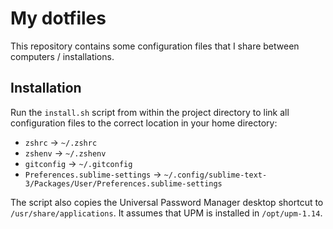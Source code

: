 # My dotfiles

This repository contains some configuration files that I share between computers / installations.

## Installation

Run the `install.sh` script from within the project directory to link all configuration files
to the correct location in your home directory:

* `zshrc` -> `~/.zshrc`
* `zshenv` -> `~/.zshenv`
* `gitconfig` -> `~/.gitconfig`
* `Preferences.sublime-settings` -> `~/.config/sublime-text-3/Packages/User/Preferences.sublime-settings`

The script also copies the Universal Password Manager desktop shortcut to `/usr/share/applications`.
It assumes that UPM is installed in `/opt/upm-1.14`.
